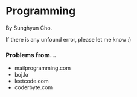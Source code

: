 # Programming
By Sunghyun Cho.

If there is any unfound error, please let me know :)

### Problems from...
* mailprogramming.com
* boj.kr
* leetcode.com
* coderbyte.com